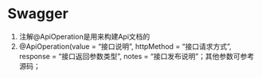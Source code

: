 # Swagger

1. 注解@ApiOperation是用来构建Api文档的
2. @ApiOperation(value = “接口说明”, httpMethod = “接口请求方式”, response =
   “接口返回参数类型”, notes = “接口发布说明”；其他参数可参考源码；